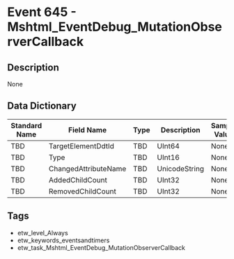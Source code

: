 # Event 645 - Mshtml_EventDebug_MutationObserverCallback

## Description
None

## Data Dictionary
|Standard Name|Field Name|Type|Description|Sample Value|
|---|---|---|---|---|
|TBD|TargetElementDdtId|TBD|UInt64|None|None|
|TBD|Type|TBD|UInt16|None|None|
|TBD|ChangedAttributeName|TBD|UnicodeString|None|None|
|TBD|AddedChildCount|TBD|UInt32|None|None|
|TBD|RemovedChildCount|TBD|UInt32|None|None|

## Tags
* etw_level_Always
* etw_keywords_eventsandtimers
* etw_task_Mshtml_EventDebug_MutationObserverCallback